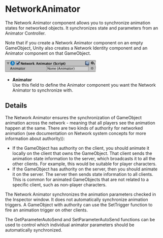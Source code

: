 # NetworkAnimator

The Network Animator component allows you to synchronize animation states for networked objects. It synchronizes state and parameters from an Animator Controller.

Note that if you create a Network Animator component on an empty GameObject, Unity also creates a Network Identity component and an Animator component on that GameObject.

![The Network Animator component in the Inspector window](NetworkAnimatorComponent.png)

-   **Animator**  
    Use this field to define the Animator component you want the Network Animator to synchronize with.

## Details

The Network Animator ensures the synchronization of GameObject animation across the network - meaning that all players see the animation happen at the same. There are two kinds of authority for networked animation (see documentation on Network system concepts for more information about authority)):

-   If the GameObject has authority on the client, you should animate it locally on the client that owns the GameObject. That client sends the animation state information to the server, which broadcasts it to all the other clients. For example, this would be suitable for player characters.
-   If the GameObject has authority on the server, then you should animate it on the server. The server then sends state information to all clients. This is common for animated GameObjects that are not related to a specific client, such as non-player characters.

The Network Animator synchronizes the animation parameters checked in the Inspector window. It does not automatically synchronize animation triggers. A GameObject with authority can use the SetTrigger function to fire an animation trigger on other clients.

The GetParameterAutoSend and SetParameterAutoSend functions can be used to control which individual animator parameters should be automatically synchronized.
